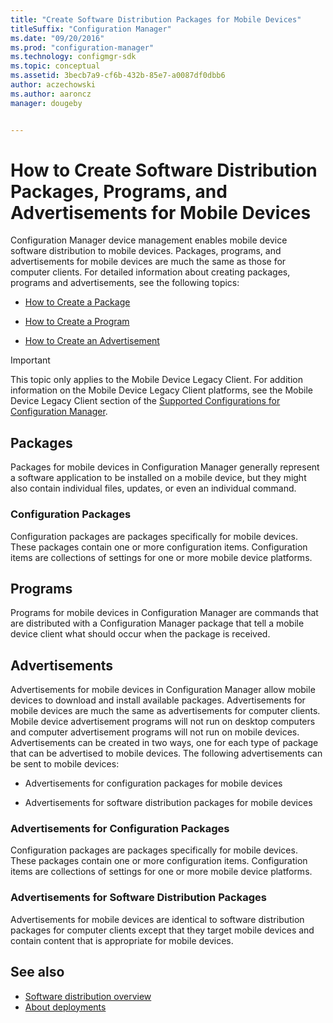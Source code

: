 ```yaml
---
title: "Create Software Distribution Packages for Mobile Devices"
titleSuffix: "Configuration Manager"
ms.date: "09/20/2016"
ms.prod: "configuration-manager"
ms.technology: configmgr-sdk
ms.topic: conceptual
ms.assetid: 3becb7a9-cf6b-432b-85e7-a0087df0dbb6
author: aczechowski
ms.author: aaroncz
manager: dougeby


---
```

# How to Create Software Distribution Packages, Programs, and Advertisements for Mobile Devices
Configuration Manager device management enables mobile device software distribution to mobile devices. Packages, programs, and advertisements for mobile devices are much the same as those for computer clients. For detailed information about creating packages, programs and advertisements, see the following topics:  

-   [How to Create a Package](../../develop/core/servers/configure/how-to-create-a-package.md)  

-   [How to Create a Program](../../develop/core/servers/configure/how-to-create-a-program.md)  

-   [How to Create an Advertisement](../../develop/core/servers/configure/how-to-create-an-advertisement.md)  

> [!IMPORTANT]
>  This topic only applies to the Mobile Device Legacy Client. For addition information on the Mobile Device Legacy Client platforms, see the Mobile Device Legacy Client section of the [Supported Configurations for Configuration Manager](https://go.microsoft.com/fwlink/?LinkId=272885).  

## Packages  
 Packages for mobile devices in Configuration Manager generally represent a software application to be installed on a mobile device, but they might also contain individual files, updates, or even an individual command.  

### Configuration Packages  
 Configuration packages are packages specifically for mobile devices. These packages contain one or more configuration items. Configuration items are collections of settings for one or more mobile device platforms.  

## Programs  
 Programs for mobile devices in Configuration Manager are commands that are distributed with a Configuration Manager package that tell a mobile device client what should occur when the package is received.  

## Advertisements  
 Advertisements for mobile devices in Configuration Manager allow mobile devices to download and install available packages. Advertisements for mobile devices are much the same as advertisements for computer clients. Mobile device advertisement programs will not run on desktop computers and computer advertisement programs will not run on mobile devices. Advertisements can be created in two ways, one for each type of package that can be advertised to mobile devices. The following advertisements can be sent to mobile devices:  

-   Advertisements for configuration packages for mobile devices  

-   Advertisements for software distribution packages for mobile devices  

### Advertisements for Configuration Packages  
 Configuration packages are packages specifically for mobile devices. These packages contain one or more configuration items. Configuration items are collections of settings for one or more mobile device platforms.  

### Advertisements for Software Distribution Packages  
 Advertisements for mobile devices are identical to software distribution packages for computer clients except that they target mobile devices and contain content that is appropriate for mobile devices.  

## See also

- [Software distribution overview](/sccm/develop/core/servers/configure/software-distribution-overview)
- [About deployments](/sccm/develop/core/servers/configure/about-software-distribution-deployments)
